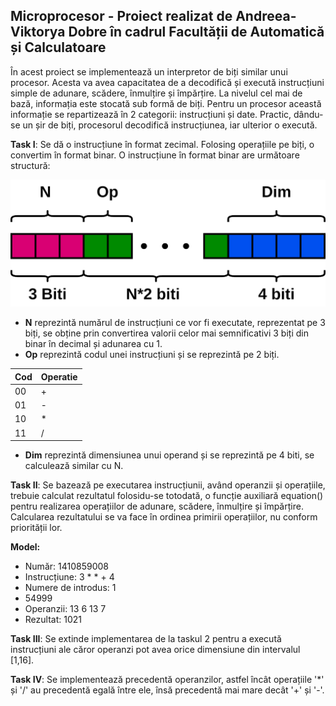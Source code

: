 ## Microprocesor - Proiect realizat de Andreea-Viktorya Dobre în cadrul Facultății de Automatică și Calculatoare

În acest proiect se implementează un interpretor de biți similar unui procesor. 
Acesta va avea capacitatea de a decodifică și execută instrucțiuni simple de adunare, scădere, înmulțire și împărțire. 
La nivelul cel mai de bază, informația este stocată sub formă de biți. Pentru un procesor această informație se repartizează în 2 categorii: instrucțiuni și date. 
Practic, dându-se un șir de biți, procesorul decodifică instrucțiunea, iar ulterior o execută.

**Task I**: Se dă o instrucțiune în format zecimal. Folosing operațiile pe biți, o convertim în format binar. O instrucțiune în format binar are următoare structură:

![Instruction](Instruction.jpg)

* **N** reprezintă numărul de instrucțiuni ce vor fi executate, reprezentat pe 3 biți, se obține prin convertirea valorii celor mai semnificativi 3 biți din binar în decimal și adunarea cu 1.
* **Op** reprezintă codul unei instrucțiuni și se reprezintă pe 2 biți.
  
| Cod | Operatie |
| --- | -------- |
| 00 | + |
| 01 | - |
| 10 | * |
| 11 | / |

* **Dim** reprezintă dimensiunea unui operand și se reprezintă pe 4 biti, se calculează similar cu N.

**Task II**:
Se bazează pe executarea instrucțiunii, având operanzii și operațiile, trebuie calculat rezultatul folosidu-se totodată, o funcție auxiliară equation() pentru realizarea operațiilor de adunare, scădere, înmulțire și împărțire. Calcularea rezultatului se va face în ordinea primirii operațiilor, nu conform priorității lor.

**Model:**
* Număr: 1410859008
* Instrucțiune: 3 * * + 4
* Numere de introdus: 1
* 54999
* Operanzii: 13 6 13 7
* Rezultat: 1021

**Task III**: Se extinde implementarea de la taskul 2 pentru a execută instrucțiuni ale căror operanzi pot avea orice dimensiune din intervalul [1,16].

**Task IV**: Se implementează precedentă operanzilor, astfel încât operațiile '*' și '/' au precedentă egală între ele, însă precedentă mai mare decât '+' și '-'. 

